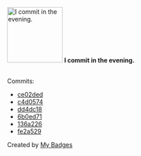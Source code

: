 <img src="https://my-badges.github.io/my-badges/evening-commits.png" alt="I commit in the evening." title="I commit in the evening." width="128">
<strong>I commit in the evening.</strong>
<br><br>

Commits:

- <a href="https://github.com/martinmose/crucible-omarchy/commit/ce02ded7431f2ca43e69faaaf26ffad81fbd41d4">ce02ded</a>
- <a href="https://github.com/martinmose/crucible-omarchy/commit/c4d0574d5ccf43e8e9c3e4658e46f069dea62495">c4d0574</a>
- <a href="https://github.com/martinmose/crucible-omarchy/commit/dd4dc18e496da9c4f06f97fdccfedc4ffe89e521">dd4dc18</a>
- <a href="https://github.com/martinmose/crucible-omarchy/commit/6b0ed714d1a41782fcf9eade910a33d76ecd302e">6b0ed71</a>
- <a href="https://github.com/martinmose/omarchy/commit/136a2268ead4dbd4bd3952a76588f256b504fbcd">136a226</a>
- <a href="https://github.com/martinmose/crucible-omarchy/commit/fe2a529def5c3cdb23775b0c3a3102c962add2c1">fe2a529</a>


Created by <a href="https://github.com/my-badges/my-badges">My Badges</a>